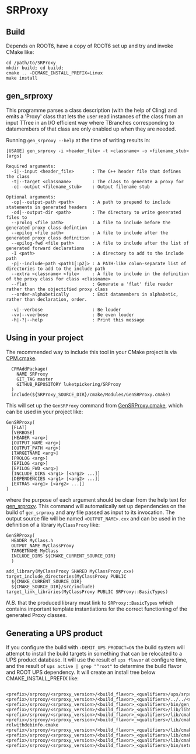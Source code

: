 # SRProxy

## Build

Depends on ROOT6, have a copy of ROOT6 set up and try and invoke CMake like:

```
cd /path/to/SRProxy
mkdir build; cd build;
cmake .. -DCMAKE_INSTALL_PREFIX=Linux
make install
```

## gen_srproxy

This programme parses a class description (with the help of Cling) and emits a 'Proxy' class that lets the user read instances of the class from an input TTree in an I/O efficient way where TBranches corresponding to datamembers of that class are only enabled up when they are needed.

Running `gen_srproxy --help` at the time of writing results in:

```
[USAGE] gen_srproxy -i <header_file> -t <classname> -o <filename_stub> [args]

Required arguments:
  -i|--input <header_file>       : The C++ header file that defines the class
  -t|--target <classname>        : The class to generate a proxy for
  -o|--output <filename_stub>    : Output filename stub

Optional arguments:
  -op|--output-path <path>       : A path to prepend to include statements in generated headers
  -od|--output-dir <path>        : The directory to write generated files to
  --prolog <file path>           : A file to include before the generated proxy class defintion
  --epilog <file path>           : A file to include after the generated proxy class definition
  --epilog-fwd <file path>       : A file to include after the list of generated forward declarations
  -I <path>                      : A directory to add to the include path
  -p|--include-path <path1[:p2]> : A PATH-like colon-separate list of directories to add to the include path
  --extra <classname> <file>     : A file to include in the definition of the proxy class for class <classname>
  --flat                         : Generate a 'flat' file reader rather than the objectified proxy class
  --order-alphabetically         : Emit datamembers in alphabetic, rather than declaration, order.

  -v|--verbose                   : Be louder
  -vv|--vverbose                 : Be even louder
  -h|-?|--help                   : Print this message
```

## Using in your project

The recommended way to include this tool in your CMake project is via [CPM.cmake](https://github.com/cpm-cmake/CPM.cmake).

```
  CPMAddPackage(
    NAME SRProxy
    GIT_TAG master
    GITHUB_REPOSITORY luketpickering/SRProxy
  )
  include(${SRProxy_SOURCE_DIR}/cmake/Modules/GenSRProxy.cmake)
```

This will set up the `GenSRProxy` command from [GenSRProxy.cmake](cmake/Modules/GenSRProxy.cmake), which can be used in your project like:

```
GenSRProxy(
  [FLAT] 
  [VERBOSE]
  [HEADER <arg>]
  [OUTPUT_NAME <arg>]
  [OUTPUT_PATH <arg>]
  [TARGETNAME <arg>]
  [PROLOG <arg>]
  [EPILOG <arg>]
  [EPILOG_FWD <arg>]
  [INCLUDE_DIRS <arg1> [<arg2> ...]]
  [DEPENDENCIES <arg1> [<arg2> ...]]
  [EXTRAS <arg1> [<arg2> ...]]
)
```

where the purpose of each argument should be clear from the help text for [gen_srproxy](#gen_srproxy). This command will automatically set up dependencies on the build of `gen_srproxy` and any file passed as input to its invocation. The output source file will be named `<OUTPUT_NAME>.cxx` and can be used in the definition of a library `MyClassProxy` like:

```
GenSRProxy(
  HEADER MyClass.h
  OUTPUT_NAME MyClassProxy
  TARGETNAME MyClass
  INCLUDE_DIRS ${CMAKE_CURRENT_SOURCE_DIR}
  )

add_library(MyClassProxy SHARED MyClassProxy.cxx)
target_include_directories(MyClassProxy PUBLIC 
  ${CMAKE_CURRENT_SOURCE_DIR} 
  ${CMAKE_SOURCE_DIR}/src/include)
target_link_libraries(MyClassProxy PUBLIC SRProxy::BasicTypes)
```

*N.B.* that the produced library must link to `SRProxy::BasicTypes` which contains important template instantiations for the correct functioning of the generated Proxy classes.

## Generating a UPS product

If you configure the build with `-DEMIT_UPS_PRODUCT=ON` the build system will attempt to install the build targets in something that can be relocated to a UPS product database. It will use the result of `ups flavor` at configure time, and the result of `ups active | grep "^root"` to determine the build flavor and ROOT UPS dependency. It will create an install tree below CMAKE_INSTALL_PREFIX like:

```

<prefix>/srproxy/<srproxy_version>/<build_flavor>_<qualifiers>/ups/srproxy.table
<prefix>/srproxy/<srproxy_version>/<build_flavor>_<qualifiers>/../../<srproxy_version>.version/<build_flavor>_<qualifiers>
<prefix>/srproxy/<srproxy_version>/<build_flavor>_<qualifiers>/bin/gen_srproxy
<prefix>/srproxy/<srproxy_version>/<build_flavor>_<qualifiers>/lib/libSRProxy_BasicTypes.so
<prefix>/srproxy/<srproxy_version>/<build_flavor>_<qualifiers>/lib/cmake/SRProxy/SRProxyTargets.cmake
<prefix>/srproxy/<srproxy_version>/<build_flavor>_<qualifiers>/lib/cmake/SRProxy/SRProxyTargets-relwithdebinfo.cmake
<prefix>/srproxy/<srproxy_version>/<build_flavor>_<qualifiers>/lib/cmake/SRProxy/SRProxyConfigVersion.cmake
<prefix>/srproxy/<srproxy_version>/<build_flavor>_<qualifiers>/lib/cmake/SRProxy/SRProxyConfig.cmake
<prefix>/srproxy/<srproxy_version>/<build_flavor>_<qualifiers>/lib/cmake/SRProxy/GenSRProxy.cmake
<prefix>/srproxy/<srproxy_version>/<build_flavor>_<qualifiers>/bin/setup.SRProxy.sh
```